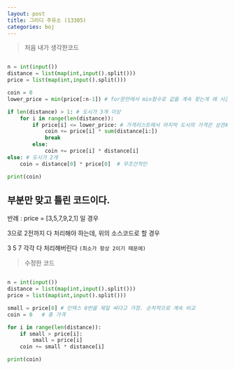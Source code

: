 ```yaml
---
layout: post
title: 그리디 주유소 (13305)
categories: boj
---
```



> 처음 내가 생각한코드


```python

n = int(input())
distance = list(map(int,input().split()))
price = list(map(int,input().split()))

coin = 0
lower_price = min(price[:n-1]) # for문안에서 min함수로 값을 계속 찾는게 왜 시간초과냐?

if len(distance) > 1: # 도시가 3개 이상
    for i in range(len(distance)):
        if price[i] <= lower_price: # 가격리스트에서 마지막 도시의 가격은 상관X
            coin += price[i] * sum(distance[i:])
            break
        else:
            coin += price[i] * distance[i]
else: # 도시가 2개
    coin = distance[0] * price[0]  # 무조건적인 

print(coin) 

```

## 부분만 맞고 틀린 코드이다.



반례 : price = [3,5,7,9,2,1] 일 경우 

3으로 2전까지 다 처리해야 하는데, 위의 소스코드로 할 경우 

3 5 7 각각 다 처리해버린다 `(최소가 항상 2이기 때문에)`


> 수정한 코드

```python

n = int(input())
distance = list(map(int,input().split()))
price = list(map(int,input().split()))

small = price[0] # 인덱스 0번을 제일 싸다고 가정. 순차적으로 계속 비교
coin = 0   # 총 가격

for i in range(len(distance)):
    if small > price[i]:
        small = price[i]
    coin += small * distance[i]

print(coin)

```